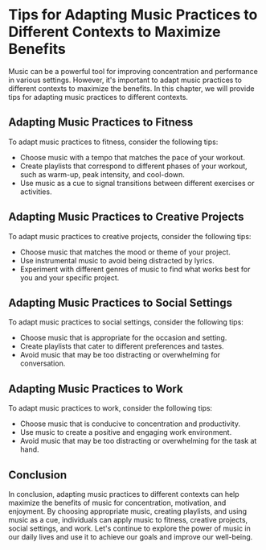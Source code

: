 Tips for Adapting Music Practices to Different Contexts to Maximize Benefits
==================================================================================================================================

Music can be a powerful tool for improving concentration and performance in various settings. However, it's important to adapt music practices to different contexts to maximize the benefits. In this chapter, we will provide tips for adapting music practices to different contexts.

Adapting Music Practices to Fitness
-----------------------------------

To adapt music practices to fitness, consider the following tips:

* Choose music with a tempo that matches the pace of your workout.
* Create playlists that correspond to different phases of your workout, such as warm-up, peak intensity, and cool-down.
* Use music as a cue to signal transitions between different exercises or activities.

Adapting Music Practices to Creative Projects
---------------------------------------------

To adapt music practices to creative projects, consider the following tips:

* Choose music that matches the mood or theme of your project.
* Use instrumental music to avoid being distracted by lyrics.
* Experiment with different genres of music to find what works best for you and your specific project.

Adapting Music Practices to Social Settings
-------------------------------------------

To adapt music practices to social settings, consider the following tips:

* Choose music that is appropriate for the occasion and setting.
* Create playlists that cater to different preferences and tastes.
* Avoid music that may be too distracting or overwhelming for conversation.

Adapting Music Practices to Work
--------------------------------

To adapt music practices to work, consider the following tips:

* Choose music that is conducive to concentration and productivity.
* Use music to create a positive and engaging work environment.
* Avoid music that may be too distracting or overwhelming for the task at hand.

Conclusion
----------

In conclusion, adapting music practices to different contexts can help maximize the benefits of music for concentration, motivation, and enjoyment. By choosing appropriate music, creating playlists, and using music as a cue, individuals can apply music to fitness, creative projects, social settings, and work. Let's continue to explore the power of music in our daily lives and use it to achieve our goals and improve our well-being.
